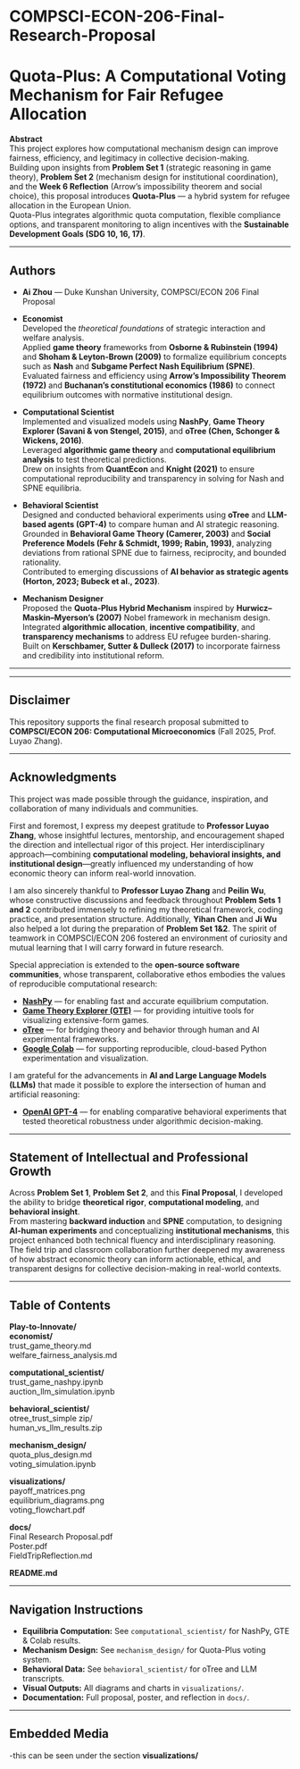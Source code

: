 # COMPSCI-ECON-206-Final-Research-Proposal
# Quota-Plus: A Computational Voting Mechanism for Fair Refugee Allocation

**Abstract**  
This project explores how computational mechanism design can improve fairness, efficiency, and legitimacy in collective decision-making.  
Building upon insights from **Problem Set 1** (strategic reasoning in game theory), **Problem Set 2** (mechanism design for institutional coordination), and the **Week 6 Reflection** (Arrow’s impossibility theorem and social choice), this proposal introduces **Quota-Plus** — a hybrid system for refugee allocation in the European Union.  
Quota-Plus integrates algorithmic quota computation, flexible compliance options, and transparent monitoring to align incentives with the **Sustainable Development Goals (SDG 10, 16, 17)**.  


---

## Authors
- **Ai Zhou** — Duke Kunshan University, COMPSCI/ECON 206 Final Proposal
- **Economist**  
  Developed the *theoretical foundations* of strategic interaction and welfare analysis.  
  Applied **game theory** frameworks from **Osborne & Rubinstein (1994)** and **Shoham & Leyton-Brown (2009)** to formalize equilibrium concepts such as **Nash** and **Subgame Perfect Nash Equilibrium (SPNE)**.  
  Evaluated fairness and efficiency using **Arrow’s Impossibility Theorem (1972)** and **Buchanan’s constitutional economics (1986)** to connect equilibrium outcomes with normative institutional design.

- **Computational Scientist**  
  Implemented and visualized models using **NashPy**, **Game Theory Explorer (Savani & von Stengel, 2015)**, and **oTree (Chen, Schonger & Wickens, 2016)**.  
  Leveraged **algorithmic game theory** and **computational equilibrium analysis** to test theoretical predictions.  
  Drew on insights from **QuantEcon** and **Knight (2021)** to ensure computational reproducibility and transparency in solving for Nash and SPNE equilibria.

- **Behavioral Scientist**  
  Designed and conducted behavioral experiments using **oTree** and **LLM-based agents (GPT-4)** to compare human and AI strategic reasoning.  
  Grounded in **Behavioral Game Theory (Camerer, 2003)** and **Social Preference Models (Fehr & Schmidt, 1999; Rabin, 1993)**, analyzing deviations from rational SPNE due to fairness, reciprocity, and bounded rationality.  
  Contributed to emerging discussions of **AI behavior as strategic agents (Horton, 2023; Bubeck et al., 2023)**.

- **Mechanism Designer**  
  Proposed the **Quota-Plus Hybrid Mechanism** inspired by **Hurwicz–Maskin–Myerson’s (2007)** Nobel framework in mechanism design.  
  Integrated **algorithmic allocation**, **incentive compatibility**, and **transparency mechanisms** to address EU refugee burden-sharing.  
  Built on **Kerschbamer, Sutter & Dulleck (2017)** to incorporate fairness and credibility into institutional reform.

---

---

## Disclaimer
This repository supports the final research proposal submitted to  
**COMPSCI/ECON 206: Computational Microeconomics** (Fall 2025, Prof. Luyao Zhang).  

---

## Acknowledgments
This project was made possible through the guidance, inspiration, and collaboration of many individuals and communities.  

First and foremost, I express my deepest gratitude to **Professor Luyao Zhang**, whose insightful lectures, mentorship, and encouragement shaped the direction and intellectual rigor of this project. Her interdisciplinary approach—combining **computational modeling, behavioral insights, and institutional design**—greatly influenced my understanding of how economic theory can inform real-world innovation.  

I am also sincerely thankful to **Professor Luyao Zhang** and **Peilin Wu**, whose constructive discussions and feedback throughout **Problem Sets 1 and 2** contributed immensely to refining my theoretical framework, coding practice, and presentation structure. Additionally, **Yihan Chen** and **Ji Wu** also helped a lot during the preparation of **Problem Set 1&2**. The spirit of teamwork in COMPSCI/ECON 206 fostered an environment of curiosity and mutual learning that I will carry forward in future research.  

Special appreciation is extended to the **open-source software communities**, whose transparent, collaborative ethos embodies the values of reproducible computational research:
- [**NashPy**](https://nashpy.readthedocs.io) — for enabling fast and accurate equilibrium computation.  
- [**Game Theory Explorer (GTE)**](http://www.gametheoryexplorer.org) — for providing intuitive tools for visualizing extensive-form games.  
- [**oTree**](https://otree.readthedocs.io) — for bridging theory and behavior through human and AI experimental frameworks.  
- [**Google Colab**](https://colab.research.google.com/) — for supporting reproducible, cloud-based Python experimentation and visualization.    

I am grateful for the advancements in **AI and Large Language Models (LLMs)** that made it possible to explore the intersection of human and artificial reasoning:
- [**OpenAI GPT-4**](https://openai.com/research/gpt-4) — for enabling comparative behavioral experiments that tested theoretical robustness under algorithmic decision-making.  

---

## Statement of Intellectual and Professional Growth
Across **Problem Set 1**, **Problem Set 2**, and this **Final Proposal**, I developed the ability to bridge **theoretical rigor**, **computational modeling**, and **behavioral insight**.  
From mastering **backward induction** and **SPNE** computation, to designing **AI-human experiments** and conceptualizing **institutional mechanisms**, this project enhanced both technical fluency and interdisciplinary reasoning. The field trip and classroom collaboration further deepened my awareness of how abstract economic theory can inform actionable, ethical, and transparent designs for collective decision-making in real-world contexts.

---
## Table of Contents

**Play-to-Innovate/**  
**economist/**  
trust_game_theory.md  
welfare_fairness_analysis.md  

**computational_scientist/**  
trust_game_nashpy.ipynb  
auction_llm_simulation.ipynb  

**behavioral_scientist/**  
otree_trust_simple zip/  
human_vs_llm_results.zip  

**mechanism_design/**  
quota_plus_design.md  
voting_simulation.ipynb  

**visualizations/**  
payoff_matrices.png  
equilibrium_diagrams.png  
voting_flowchart.pdf  

**docs/**  
Final Research Proposal.pdf  
Poster.pdf  
FieldTripReflection.md  

**README.md**


---
## Navigation Instructions
- **Equilibria Computation:** See `computational_scientist/` for NashPy, GTE & Colab results.  
- **Mechanism Design:** See `mechanism_design/` for Quota-Plus voting system.  
- **Behavioral Data:** See `behavioral_scientist/` for oTree and LLM transcripts.  
- **Visual Outputs:** All diagrams and charts in `visualizations/`.  
- **Documentation:** Full proposal, poster, and reflection in `docs/`.
  
---
## Embedded Media
-this can be seen under the section **visualizations/**
